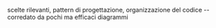 scelte rilevanti, pattern di progettazione, organizzazione del codice -- corredato da pochi ma efficaci diagrammi

